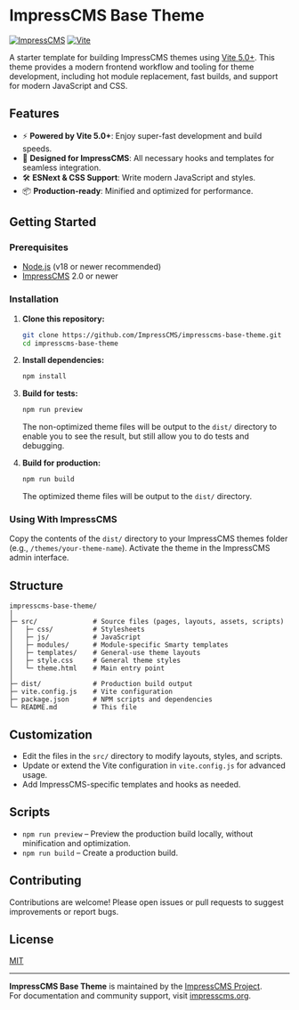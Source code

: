 # ImpressCMS Base Theme

[![ImpressCMS](https://img.shields.io/badge/ImpressCMS-Theme-blue.svg)](https://www.impresscms.org/)
[![Vite](https://img.shields.io/badge/Vite-5.0+-yellow.svg)](https://vitejs.dev/)

A starter template for building ImpressCMS themes using [Vite 5.0+](https://vitejs.dev/). This theme provides a modern frontend workflow and tooling for theme development, including hot module replacement, fast builds, and support for modern JavaScript and CSS.

## Features

- ⚡ **Powered by Vite 5.0+**: Enjoy super-fast development and build speeds.
- 🎨 **Designed for ImpressCMS**: All necessary hooks and templates for seamless integration.
- 🛠️ **ESNext & CSS Support**: Write modern JavaScript and styles.
- 📦 **Production-ready**: Minified and optimized for performance.

## Getting Started

### Prerequisites

- [Node.js](https://nodejs.org/) (v18 or newer recommended)
- [ImpressCMS](https://www.impresscms.org/) 2.0 or newer

### Installation

1. **Clone this repository:**

   ```bash
   git clone https://github.com/ImpressCMS/impresscms-base-theme.git
   cd impresscms-base-theme
   ```

2. **Install dependencies:**

   ```bash
   npm install
   ```
3. **Build for tests:**

   ```bash
   npm run preview
   ```

   The non-optimized theme files will be output to the `dist/` directory to enable you to see the result, but still allow you to do tests and debugging.


4. **Build for production:**

   ```bash
   npm run build
   ```

   The optimized theme files will be output to the `dist/` directory.

### Using With ImpressCMS

Copy the contents of the `dist/` directory to your ImpressCMS themes folder (e.g., `/themes/your-theme-name`). Activate the theme in the ImpressCMS admin interface.

## Structure

```
impresscms-base-theme/
│
├─ src/              # Source files (pages, layouts, assets, scripts)
│   ├─ css/          # Stylesheets
│   ├─ js/           # JavaScript
│   ├─ modules/      # Module-specific Smarty templates
│   ├─ templates/    # General-use theme layouts
│   ├─ style.css     # General theme styles
│   └─ theme.html    # Main entry point
│
├─ dist/             # Production build output
├─ vite.config.js    # Vite configuration
├─ package.json      # NPM scripts and dependencies
└─ README.md         # This file
```

## Customization

- Edit the files in the `src/` directory to modify layouts, styles, and scripts.
- Update or extend the Vite configuration in `vite.config.js` for advanced usage.
- Add ImpressCMS-specific templates and hooks as needed.

## Scripts

- `npm run preview` – Preview the production build locally, without minification and optimization.
- `npm run build` – Create a production build.


## Contributing

Contributions are welcome! Please open issues or pull requests to suggest improvements or report bugs.

## License

[MIT](LICENSE)

---

**ImpressCMS Base Theme** is maintained by the [ImpressCMS Project](https://github.com/ImpressCMS).  
For documentation and community support, visit [impresscms.org](https://www.impresscms.org/).
